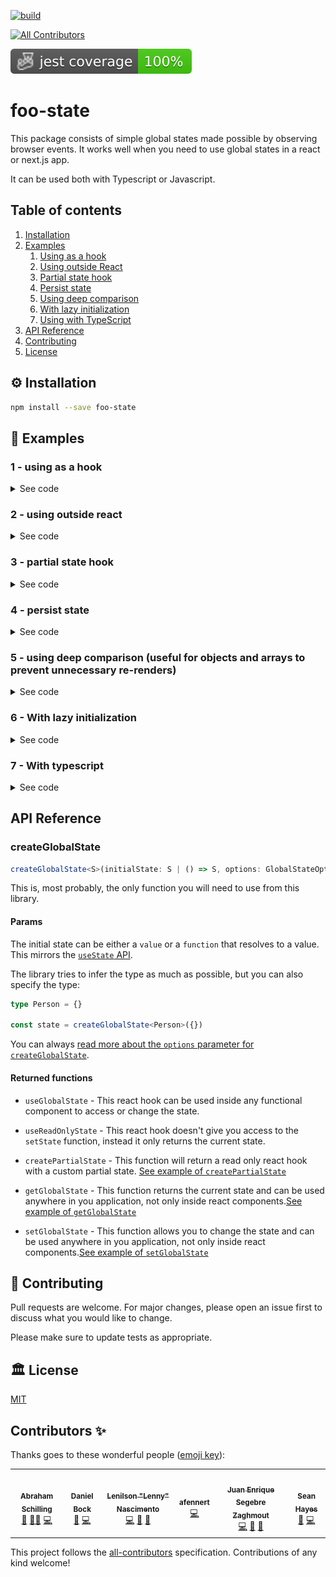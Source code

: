 [![build](https://github.com/foobaragency/react-global-state/actions/workflows/build.yml/badge.svg)](https://github.com/foobaragency/react-global-state/actions/workflows/build.yml)
<!-- ALL-CONTRIBUTORS-BADGE:START - Do not remove or modify this section -->
[![All Contributors](https://img.shields.io/badge/all_contributors-6-orange.svg?style=flat-square)](#contributors-)
<!-- ALL-CONTRIBUTORS-BADGE:END -->
![Total coverage](./badges/coverage-jest%20coverage.svg)
# foo-state 

This package consists of simple global states made possible by observing browser events. It works well when you need to use global states in a react or next.js app.

It can be used both with Typescript or Javascript.

## Table of contents

1. [Installation](#⚙️-installation)
2. [Examples](#🔌-examples)
    1. [Using as a hook](#1---using-as-a-hook)
    2. [Using outside React](#2---using-outside-react)
    3. [Partial state hook](#3---partial-state-hook)
    4. [Persist state](#4---persist-state)
    5. [Using deep comparison](#5---using-deep-comparison-useful-for-objects-and-arrays-to-prevent-unnecessary-re-renders)
    6. [With lazy initialization](#6---with-lazy-initialization)
    7. [Using with TypeScript](#7---with-typescript)
3. [API Reference](#api-reference)
4. [Contributing](#👥-contributing)
5. [License](#🏛-license)

## ⚙️ Installation

```bash
npm install --save foo-state
```

## 🔌 Examples

### 1 - using as a hook
<details>
  <summary>See code</summary>

  ```jsx
  import { createGlobalState } from "foo-state"

  const initialState = 0

  const { useGlobalState } = createGlobalState(initialState)

  const Counter = () => {
    const [count, setCount] = useGlobalState()

    const increment = () => {
      setCount(count + 1)
    }

    const decrement = () => {
      // you can also use callback functions
      setCount((state) => {
        if (state > 0) {
          return state - 1
        }

        return state
      })
    }

    return (
      <div>
        <button onClick={decrement}>-</button>
        <span>{count}</span>
        <button onClick={increment}>+</button>
      </div>
    )
  }
  ```
</details>

### 2 - using outside react

<details>
  <summary>See code</summary>

  ```jsx
  import { createGlobalState } from "foo-state"

  const initialState = 0

  const { useGlobalState, setGlobalState } = createGlobalState(initialState)

  function setInitialState() {
    setTimeout(() => {
      setGlobalState(10_000)
    }, 2_000)
  }

  const Counter = () => {
    const [count, setCount] = useGlobalState()

    useEffect(() => {
      setInitialState()
    }, [])

    const decrement = () => {
      setCount(count - 1)
    }

    const increment = () => {
      setCount(count + 1)
    }

    return (
      <div>
        <button onClick={decrement}>-</button>
        <span>{count}</span>
        <button onClick={increment}>+</button>
      </div>
    )
  }
  ```
</details>

### 3 - partial state hook

<details>
  <summary>See code</summary>

  ```jsx
  import { createGlobalState } from "foo-state"

  const initialState = {
      firstName: "John",
      lastName: "Doe",
      age: 43
  }

  const { createPartialState } = createGlobalState(initialState)

  const useAge = createPartialState(state => state.age)

  const Age = () => {
      const age = useAge()

      return (
          <div>{age}</div>
      )
  }
  ```
</details>

### 4 - persist state

<details>
  <summary>See code</summary>

  ```jsx
  import { createGlobalState } from "foo-state"

  const initialState = {
      firstName: "John",
      lastName: "Doe",
      age: 43
  }

  const { useGlobalState } = createGlobalState(initialState, {
    persistence: {
        key: "x-storage-key",
        // optional, defaults to localStorage
        // localStorage or sessionStorage
        type: "localStorage",
    }
  })

  const Person = () => {
      const [person, setPerson] = useGlobalState()

      function onChange(e){
        const {name, value} = e.target

        setPerson({
          ...person,
          [name]: value
        })
      }

      return (
          <div>
            <label>
              First Name
              <br />
            <input name="firstName" value={person.firstName} onChange={onChange} />
            </label>
            <label>
              Last Name
              <br />
            <input name="lastName" value={person.lastName} onChange={onChange} />
            </label>
            <label>
              Age
              <br />
            <input name="age" value={person.age} onChange={onChange} />
            </label>
          </div>
      )
  }
  ```
</details>

### 5 - using deep comparison (useful for objects and arrays to prevent unnecessary re-renders)

<details>
  <summary>See code</summary>

  ```jsx
  import { createGlobalState } from "foo-state"

  const initialState = {
    firstName: "John",
    lastName: "Doe",
    age: 43,
  }

  const { useGlobalState } = createGlobalState(initialState)

  const Profile = () => {
    const [state, setState] = useGlobalState()

    function invertNames() {
      const newState = {
        firstName: "Doe",
        lastName: "John",
        age: 43,
      }
      setState(newState, { deepCompare: true })
    }

    return (
      <div>
        <p>First Name: {state.firstName}</p>
        <p>Last Name: {state.lastName}</p>
        <p>Age: {state.age}</p>
        <button onClick={invertNames}>Click me!</button>
      </div>
    )
  }
  ```
</details>

### 6 - With lazy initialization

<details>
  <summary>See code</summary>

  ```jsx
  function heavyCalculation() {
    const user = {
      name: 'John',
      birthday: new Date('1995-03-15')
    }

    // let's pretend we're getting a correct age here
    const age = new Date().getFullYear() - user.birthday.getFullYear()

    return {
      name: user.name,
      age,
    }
  }


  const {useGlobalState} = createGlobalState(heavyCalculation)

  const Profile = () => {
    const [state] = useGlobalState()

    return (
      <div>
        <p>Name: {state.name}</p>
        <p>Age: {state.age}</p>
      </div>
    )
  }
  ```
</details>

### 7 - With typescript

<details>
  <summary>See code</summary>

  ```tsx
  import { createGlobalState } from "foo-state"

  type Person = {
    firstName: string
    lastName: string
    age: number
  }

  const { useGlobalState } = createGlobalState<Person>({
    firstName: "John",
    lastName: "Doe",
    // string is not assignable to type number
    age: "43"
  })

  const Profile = () => {
      const [state, setState] = useGlobalState()

      function invertNames() {
          const newState = {
              firstName: "Doe",
              lastName: "John",
              age: 43,
          }
          setState(newState, {deepCompare: true})
      }

      return (
          <div>
              <p>First Name: {state.firstName}</p>
              <p>Last Name: {state.lastName}</p>
              <p>Age: {state.age}</p>
              <button onClick={invertNames}>Click me!</button>
          </div>
      )
  }
  ```
</details>

## API Reference

### createGlobalState

```ts
createGlobalState<S>(initialState: S | () => S, options: GlobalStateOptions): GlobalState
```

This is, most probably, the only function you will need to use from this library.
#### Params
The initial state can be either a `value` or a `function` that resolves to a value. This mirrors the [`useState` API](https://reactjs.org/docs/hooks-reference.html#usestate).

The library tries to infer the type as much as possible, but you can also specify the type:

```ts
type Person = {}

const state = createGlobalState<Person>({})
```

You can always [read more about the `options` parameter for `createGlobalState`](./docs/interfaces/GlobalStateOptions.md).

#### Returned functions

+ `useGlobalState` - This react hook can be used inside any functional component to access or change the state.

+ `useReadOnlyState` - This react hook doesn't give you access to the `setState` function, instead it only returns the current state.

+ `createPartialState` - This function will return a read only react hook with a custom partial state. [See example of `createPartialState`](#3---partial-state-hook)

+ `getGlobalState` - This function returns the current state and can be used anywhere in you application, not only inside react components.[See example of `getGlobalState`](#2---using-outside-react)

+ `setGlobalState` - This function allows you to change the state and can be used anywhere in you application, not only inside react components.[See example of `setGlobalState`](#2---using-outside-react)

## 👥 Contributing

Pull requests are welcome. For major changes, please open an issue first to discuss what you would like to change.

Please make sure to update tests as appropriate.

## 🏛 License

[MIT](https://choosealicense.com/licenses/mit/)
## Contributors ✨

Thanks goes to these wonderful people ([emoji key](https://allcontributors.org/docs/en/emoji-key)):

<!-- ALL-CONTRIBUTORS-LIST:START - Do not remove or modify this section -->
<!-- prettier-ignore-start -->
<!-- markdownlint-disable -->
<table>
  <tr>
    <td align="center"><a href="https://github.com/n4bb12"><img src="https://avatars.githubusercontent.com/u/6810177?v=4?s=100" width="100px;" alt=""/><br /><sub><b>Abraham Schilling</b></sub></a><br /><a href="#design-n4bb12" title="Design">🎨</a> <a href="#mentoring-n4bb12" title="Mentoring">🧑‍🏫</a> <a href="https://github.com/foobaragency/foo-state/commits?author=n4bb12" title="Code">💻</a></td>
    <td align="center"><a href="https://github.com/kaiserbock"><img src="https://avatars.githubusercontent.com/u/730195?v=4?s=100" width="100px;" alt=""/><br /><sub><b>Daniel Bock</b></sub></a><br /><a href="#design-kaiserbock" title="Design">🎨</a> <a href="https://github.com/foobaragency/foo-state/commits?author=kaiserbock" title="Code">💻</a></td>
    <td align="center"><a href="https://leniac.dev"><img src="https://avatars.githubusercontent.com/u/7433159?v=4?s=100" width="100px;" alt=""/><br /><sub><b>Lenilson "Lenny" Nascimento</b></sub></a><br /><a href="https://github.com/foobaragency/foo-state/commits?author=l-Leniac-l" title="Code">💻</a> <a href="https://github.com/foobaragency/foo-state/commits?author=l-Leniac-l" title="Documentation">📖</a> <a href="#maintenance-l-Leniac-l" title="Maintenance">🚧</a></td>
    <td align="center"><a href="https://github.com/afennert"><img src="https://avatars.githubusercontent.com/u/33861227?v=4?s=100" width="100px;" alt=""/><br /><sub><b>afennert</b></sub></a><br /><a href="https://github.com/foobaragency/foo-state/commits?author=afennert" title="Code">💻</a></td>
    <td align="center"><a href="https://github.com/Segebre"><img src="https://avatars.githubusercontent.com/u/10774915?v=4?s=100" width="100px;" alt=""/><br /><sub><b>Juan Enrique Segebre Zaghmout</b></sub></a><br /><a href="https://github.com/foobaragency/foo-state/commits?author=segebre" title="Code">💻</a> <a href="#maintenance-segebre" title="Maintenance">🚧</a> <a href="https://github.com/foobaragency/foo-state/commits?author=segebre" title="Documentation">📖</a></td>
    <td align="center"><a href="https://github.com/seanowenhayes"><img src="https://avatars.githubusercontent.com/u/3706358?v=4?s=100" width="100px;" alt=""/><br /><sub><b>Sean Hayes</b></sub></a><br /><a href="https://github.com/foobaragency/foo-state/commits?author=seanowenhayes" title="Documentation">📖</a> <a href="https://github.com/foobaragency/foo-state/commits?author=seanowenhayes" title="Code">💻</a></td>
  </tr>
</table>

<!-- markdownlint-restore -->
<!-- prettier-ignore-end -->

<!-- ALL-CONTRIBUTORS-LIST:END -->

This project follows the [all-contributors](https://github.com/all-contributors/all-contributors) specification. Contributions of any kind welcome!